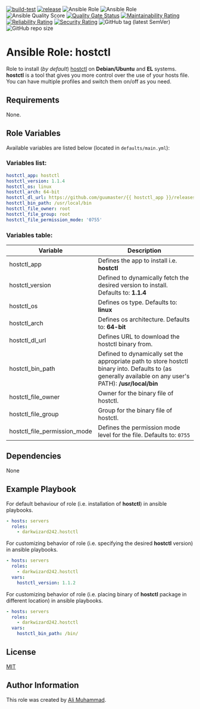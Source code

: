 [![build-test](https://github.com/darkwizard242/ansible-role-hostctl/workflows/build-and-test/badge.svg?branch=master)](https://github.com/darkwizard242/ansible-role-hostctl/actions?query=workflow%3Abuild-and-test) [![release](https://github.com/darkwizard242/ansible-role-hostctl/workflows/release/badge.svg)](https://github.com/darkwizard242/ansible-role-hostctl/actions?query=workflow%3Arelease) ![Ansible Role](https://img.shields.io/ansible/role/61899?color=dark%20green%20) ![Ansible Role](https://img.shields.io/ansible/role/d/61899?label=role%20downloads) ![Ansible Quality Score](https://img.shields.io/ansible/quality/61899?label=ansible%20quality%20score) [![Quality Gate Status](https://sonarcloud.io/api/project_badges/measure?project=ansible-role-hostctl&metric=alert_status)](https://sonarcloud.io/dashboard?id=ansible-role-hostctl) [![Maintainability Rating](https://sonarcloud.io/api/project_badges/measure?project=ansible-role-hostctl&metric=sqale_rating)](https://sonarcloud.io/dashboard?id=ansible-role-hostctl) [![Reliability Rating](https://sonarcloud.io/api/project_badges/measure?project=ansible-role-hostctl&metric=reliability_rating)](https://sonarcloud.io/dashboard?id=ansible-role-hostctl) [![Security Rating](https://sonarcloud.io/api/project_badges/measure?project=ansible-role-hostctl&metric=security_rating)](https://sonarcloud.io/dashboard?id=ansible-role-hostctl) ![GitHub tag (latest SemVer)](https://img.shields.io/github/tag/darkwizard242/ansible-role-hostctl?label=release) ![GitHub repo size](https://img.shields.io/github/repo-size/darkwizard242/ansible-role-hostctl?color=orange&style=flat-square)

# Ansible Role: hostctl

Role to install (_by default_) [hostctl](https://github.com/guumaster/hostctl) on **Debian/Ubuntu** and **EL** systems. **hostctl** is a tool that gives you more control over the use of your hosts file. You can have multiple profiles and switch them on/off as you need.

## Requirements

None.

## Role Variables

Available variables are listed below (located in `defaults/main.yml`):

### Variables list:

```yaml
hostctl_app: hostctl
hostctl_version: 1.1.4
hostctl_os: linux
hostctl_arch: 64-bit
hostctl_dl_url: https://github.com/guumaster/{{ hostctl_app }}/releases/download/v{{ hostctl_version }}/hostctl_{{ hostctl_version }}_{{ hostctl_os }}_{{ hostctl_arch }}.tar.gz
hostctl_bin_path: /usr/local/bin
hostctl_file_owner: root
hostctl_file_group: root
hostctl_file_permission_mode: '0755'
```

### Variables table:

Variable                     | Description
---------------------------- | ---------------------------------------------------------------------------------------------------------------------------------------------------------
hostctl_app                  | Defines the app to install i.e. **hostctl**
hostctl_version              | Defined to dynamically fetch the desired version to install. Defaults to: **1.1.4**
hostctl_os                   | Defines os type. Defaults to: **linux**
hostctl_arch                 | Defines os architecture. Defaults to: **64-bit**
hostctl_dl_url               | Defines URL to download the hostctl binary from.
hostctl_bin_path             | Defined to dynamically set the appropriate path to store hostctl binary into. Defaults to (as generally available on any user's PATH): **/usr/local/bin**
hostctl_file_owner           | Owner for the binary file of hostctl.
hostctl_file_group           | Group for the binary file of hostctl.
hostctl_file_permission_mode | Defines the permission mode level for the file. Defaults to: `0755`

## Dependencies

None

## Example Playbook

For default behaviour of role (i.e. installation of **hostctl**) in ansible playbooks.

```yaml
- hosts: servers
  roles:
    - darkwizard242.hostctl
```

For customizing behavior of role (i.e. specifying the desired **hostctl** version) in ansible playbooks.

```yaml
- hosts: servers
  roles:
    - darkwizard242.hostctl
  vars:
    hostctl_version: 1.1.2
```

For customizing behavior of role (i.e. placing binary of **hostctl** package in different location) in ansible playbooks.

```yaml
- hosts: servers
  roles:
    - darkwizard242.hostctl
  vars:
    hostctl_bin_path: /bin/
```

## License

[MIT](https://github.com/darkwizard242/ansible-role-hostctl/blob/master/LICENSE)

## Author Information

This role was created by [Ali Muhammad](https://www.alimuhammad.dev/).
